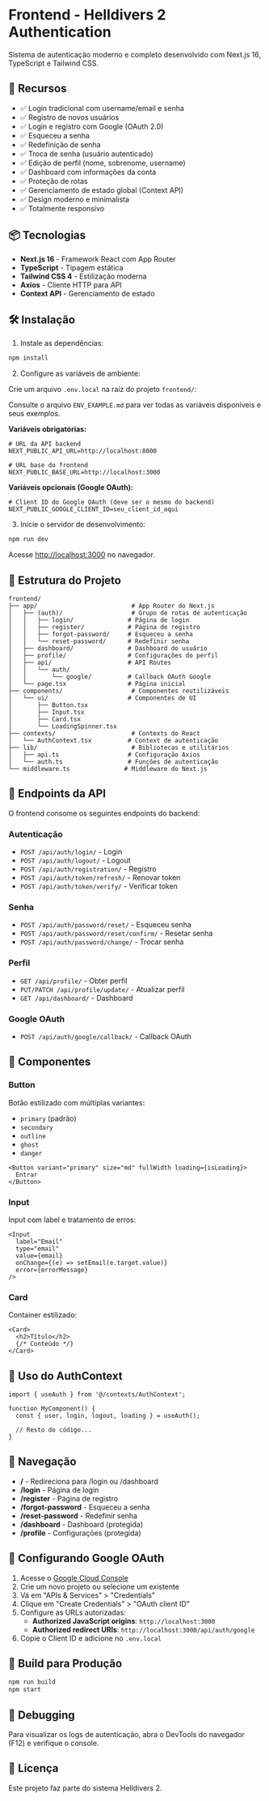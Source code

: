 # Frontend - Helldivers 2 Authentication

Sistema de autenticação moderno e completo desenvolvido com Next.js 16, TypeScript e Tailwind CSS.

## 🚀 Recursos

- ✅ Login tradicional com username/email e senha
- ✅ Registro de novos usuários
- ✅ Login e registro com Google (OAuth 2.0)
- ✅ Esqueceu a senha
- ✅ Redefinição de senha
- ✅ Troca de senha (usuário autenticado)
- ✅ Edição de perfil (nome, sobrenome, username)
- ✅ Dashboard com informações da conta
- ✅ Proteção de rotas
- ✅ Gerenciamento de estado global (Context API)
- ✅ Design moderno e minimalista
- ✅ Totalmente responsivo

## 📦 Tecnologias

- **Next.js 16** - Framework React com App Router
- **TypeScript** - Tipagem estática
- **Tailwind CSS 4** - Estilização moderna
- **Axios** - Cliente HTTP para API
- **Context API** - Gerenciamento de estado

## 🛠️ Instalação

1. Instale as dependências:
```bash
npm install
```

2. Configure as variáveis de ambiente:

Crie um arquivo `.env.local` na raiz do projeto `frontend/`:

Consulte o arquivo `ENV_EXAMPLE.md` para ver todas as variáveis disponíveis e seus exemplos.

**Variáveis obrigatórias:**
```env
# URL da API backend
NEXT_PUBLIC_API_URL=http://localhost:8000

# URL base do frontend
NEXT_PUBLIC_BASE_URL=http://localhost:3000
```

**Variáveis opcionais (Google OAuth):**
```env
# Client ID do Google OAuth (deve ser o mesmo do backend)
NEXT_PUBLIC_GOOGLE_CLIENT_ID=seu_client_id_aqui
```

3. Inicie o servidor de desenvolvimento:

```bash
npm run dev
```

Acesse [http://localhost:3000](http://localhost:3000) no navegador.

## 📁 Estrutura do Projeto

```
frontend/
├── app/                          # App Router do Next.js
│   ├── (auth)/                   # Grupo de rotas de autenticação
│   │   ├── login/               # Página de login
│   │   ├── register/            # Página de registro
│   │   ├── forgot-password/     # Esqueceu a senha
│   │   └── reset-password/      # Redefinir senha
│   ├── dashboard/               # Dashboard do usuário
│   ├── profile/                 # Configurações do perfil
│   ├── api/                     # API Routes
│   │   └── auth/
│   │       └── google/          # Callback OAuth Google
│   └── page.tsx                 # Página inicial
├── components/                   # Componentes reutilizáveis
│   └── ui/                      # Componentes de UI
│       ├── Button.tsx
│       ├── Input.tsx
│       ├── Card.tsx
│       └── LoadingSpinner.tsx
├── contexts/                     # Contexts do React
│   └── AuthContext.tsx          # Context de autenticação
├── lib/                          # Bibliotecas e utilitários
│   ├── api.ts                   # Configuração Axios
│   └── auth.ts                  # Funções de autenticação
└── middleware.ts               # Middleware do Next.js
```

## 🔐 Endpoints da API

O frontend consome os seguintes endpoints do backend:

### Autenticação
- `POST /api/auth/login/` - Login
- `POST /api/auth/logout/` - Logout
- `POST /api/auth/registration/` - Registro
- `POST /api/auth/token/refresh/` - Renovar token
- `POST /api/auth/token/verify/` - Verificar token

### Senha
- `POST /api/auth/password/reset/` - Esqueceu senha
- `POST /api/auth/password/reset/confirm/` - Resetar senha
- `POST /api/auth/password/change/` - Trocar senha

### Perfil
- `GET /api/profile/` - Obter perfil
- `PUT/PATCH /api/profile/update/` - Atualizar perfil
- `GET /api/dashboard/` - Dashboard

### Google OAuth
- `POST /api/auth/google/callback/` - Callback OAuth

## 🎨 Componentes

### Button
Botão estilizado com múltiplas variantes:
- `primary` (padrão)
- `secondary`
- `outline`
- `ghost`
- `danger`

```tsx
<Button variant="primary" size="md" fullWidth loading={isLoading}>
  Entrar
</Button>
```

### Input
Input com label e tratamento de erros:
```tsx
<Input
  label="Email"
  type="email"
  value={email}
  onChange={(e) => setEmail(e.target.value)}
  error={errorMessage}
/>
```

### Card
Container estilizado:
```tsx
<Card>
  <h2>Título</h2>
  {/* Conteúdo */}
</Card>
```

## 🔑 Uso do AuthContext

```tsx
import { useAuth } from '@/contexts/AuthContext';

function MyComponent() {
  const { user, login, logout, loading } = useAuth();

  // Resto do código...
}
```

## 🚦 Navegação

- **/** - Redireciona para /login ou /dashboard
- **/login** - Página de login
- **/register** - Página de registro
- **/forgot-password** - Esqueceu a senha
- **/reset-password** - Redefinir senha
- **/dashboard** - Dashboard (protegida)
- **/profile** - Configurações (protegida)

## 🎯 Configurando Google OAuth

1. Acesse o [Google Cloud Console](https://console.cloud.google.com/)
2. Crie um novo projeto ou selecione um existente
3. Vá em "APIs & Services" > "Credentials"
4. Clique em "Create Credentials" > "OAuth client ID"
5. Configure as URLs autorizadas:
   - **Authorized JavaScript origins**: `http://localhost:3000`
   - **Authorized redirect URIs**: `http://localhost:3000/api/auth/google`
6. Copie o Client ID e adicione no `.env.local`

## 📝 Build para Produção

```bash
npm run build
npm start
```

## 🐛 Debugging

Para visualizar os logs de autenticação, abra o DevTools do navegador (F12) e verifique o console.

## 📄 Licença

Este projeto faz parte do sistema Helldivers 2.

